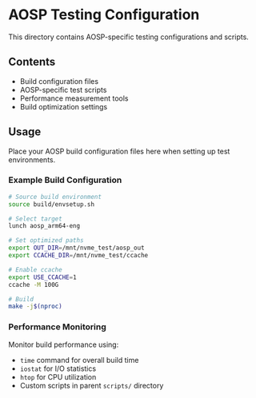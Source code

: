 # AOSP Testing Configuration

This directory contains AOSP-specific testing configurations and scripts.

## Contents

- Build configuration files
- AOSP-specific test scripts
- Performance measurement tools
- Build optimization settings

## Usage

Place your AOSP build configuration files here when setting up test environments.

### Example Build Configuration

```bash
# Source build environment
source build/envsetup.sh

# Select target
lunch aosp_arm64-eng

# Set optimized paths
export OUT_DIR=/mnt/nvme_test/aosp_out
export CCACHE_DIR=/mnt/nvme_test/ccache

# Enable ccache
export USE_CCACHE=1
ccache -M 100G

# Build
make -j$(nproc)
```

### Performance Monitoring

Monitor build performance using:
- `time` command for overall build time
- `iostat` for I/O statistics
- `htop` for CPU utilization
- Custom scripts in parent `scripts/` directory